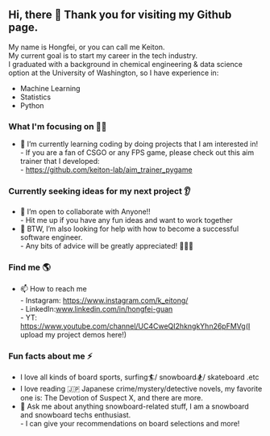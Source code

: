 ## Hi, there 👋 Thank you for visiting my Github page.

My name is Hongfei, or you can call me Keiton.<br />
My current goal is to start my career in the tech industry.<br />
I graduated with a background in chemical engineering & data science option at the University of Washington, so I have experience in:
* Machine Learning
* Statistics
* Python

### What I'm focusing on 👨‍💻
- 🌱 I’m currently learning coding by doing projects that I am interested in!  <br />
      - If you are a fan of CSGO or any FPS game, please check out this aim trainer that I developed: <br />
      - https://github.com/keiton-lab/aim_trainer_pygame <br />

### Currently seeking ideas for my next project 👂
- 👯 I’m open to collaborate with Anyone!! <br />
      - Hit me up if you have any fun ideas and want to work together <br />
- 🤔 BTW, I’m  also looking for help with how to become a successful software engineer. <br />
      - Any bits of advice will be greatly appreciated! 💪🙏🙏 <br />

### Find me 🌎
- 📫 How to reach me <br />
      - Instagram: https://www.instagram.com/k_eitong/ <br />
      - LinkedIn:www.linkedin.com/in/hongfei-guan <br />
      - YT: https://www.youtube.com/channel/UC4CweQI2hkngkYhn26pFMVg(I upload my project demos here!)
    
### Fun facts about me ⚡
- I love all kinds of board sports, surfing🏄/ snowboard🏂/ skateboard .etc <br />
- I love reading 🇯🇵 Japanese crime/mystery/detective novels, my favorite one is: The Devotion of Suspect X, and there are more.<br />
- 💬 Ask me about anything snowboard-related stuff, I am a snowboard and snowboard techs enthusiast. <br />
      - I can give your recommendations on board selections and more!  <br />
